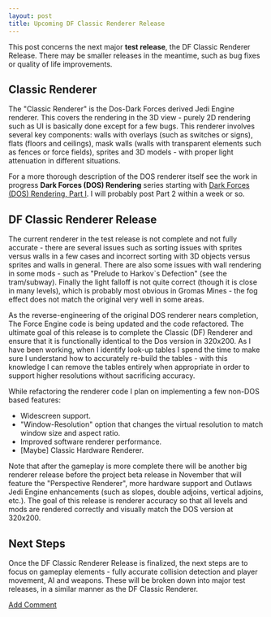 ```yaml
---
layout: post
title: Upcoming DF Classic Renderer Release
---
```


This post concerns the next major **test release**, the DF Classic Renderer Release. There may be smaller releases in the meantime, such as bug fixes or quality of life improvements.

## Classic Renderer
The "Classic Renderer" is the Dos-Dark Forces derived Jedi Engine renderer. This covers the rendering in the 3D view - purely 2D rendering such as UI is basically done except for a few bugs. This renderer involves several key components: walls with overlays (such as switches or signs), flats (floors and ceilings), mask walls (walls with transparent elements such as fences or force fields), sprites and 3D models - with proper light attenuation in different situations.

For a more thorough description of the DOS renderer itself see the work in progress **Dark Forces (DOS) Rendering** series starting with [Dark Forces (DOS) Rendering, Part I](https://theforceengine.github.io/2020/05/16/DFRender1.html). I will probably post Part 2 within a week or so.

## DF Classic Renderer Release
The current renderer in the test release is not complete and not fully accurate - there are several issues such as sorting issues with sprites versus walls in a few cases and incorrect sorting with 3D objects versus sprites and walls in general. There are also some issues with wall rendering in some mods - such as "Prelude to Harkov`s Defection" (see the tram/subway). Finally the light falloff is not quite correct (though it is close in many levels), which is probably most obvious in Gromas Mines - the fog effect does not match the original very well in some areas.

As the reverse-engineering of the original DOS renderer nears completion, The Force Engine code is being updated and the code refactored. The ultimate goal of this release is to complete the Classic (DF) Renderer and ensure that it is functionally identical to the Dos version in 320x200. As I have been working, when I identify look-up tables I spend the time to make sure I understand how to accurately re-build the tables - with this knowledge I can remove the tables entirely when appropriate in order to support higher resolutions without sacrificing accuracy.

While refactoring the renderer code I plan on implementing a few non-DOS based features:
  * Widescreen support.
  * "Window-Resolution" option that changes the virtual resolution to match window size and aspect ratio.
  * Improved software renderer performance.
  * [Maybe] Classic Hardware Renderer.
  
Note that after the gameplay is more complete there will be another big renderer release before the project beta release in November that will feature the "Perspective Renderer", more hardware support and Outlaws Jedi Engine enhancements (such as slopes, double adjoins, vertical adjoins, etc.). The goal of this release is renderer accuracy so that all levels and mods are rendered correctly and visually match the DOS version at 320x200.

## Next Steps
Once the DF Classic Renderer Release is finalized, the next steps are to focus on gameplay elements - fully accurate collision detection and player movement, AI and weapons. These will be broken down into major test releases, in a similar manner as the DF Classic Renderer. 

<a href="https://the-force-engine.freeforums.net/thread/15/upcoming-df-classic-renderer-release">Add Comment</a>
